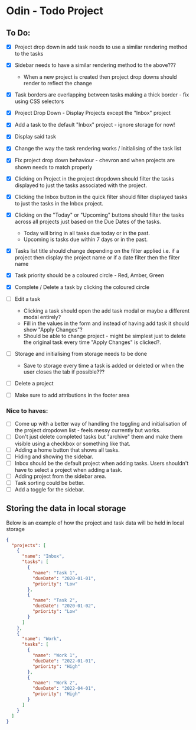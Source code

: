 # Odin - Todo Project

## To Do:

- [x] Project drop down in add task needs to use a similar rendering method to the tasks
- [x] Sidebar needs to have a similar rendering method to the above???
  - When a new project is created then project drop downs should render to reflect the change
- [x] Task borders are overlapping between tasks making a thick border - fix using CSS selectors
- [x] Project Drop Down - Display Projects except the "Inbox" project

- [x] Add a task to the default "Inbox" project - ignore storage for now!
- [x] Display said task
- [x] Change the way the task rendering works / initialising of the task list

- [x] Fix project drop down behaviour - chevron and when projects are shown needs to match properly

- [x] Clicking on Project in the project dropdown should filter the tasks displayed to just the tasks associated with the project.
- [x] Clicking the Inbox button in the quick filter should filter displayed tasks to just the tasks in the Inbox project.
- [x] Clicking on the "Today" or "Upcoming" buttons should filter the tasks across all projects just based on the Due Dates of the tasks.

  - Today will bring in all tasks due today or in the past.
  - Upcoming is tasks due within 7 days or in the past.

- [x] Tasks list title should change depending on the filter applied i.e. if a project then display the project name or if a date filter then the filter name
- [x] Task priority should be a coloured circle - Red, Amber, Green
- [x] Complete / Delete a task by clicking the coloured circle

- [ ] Edit a task
  - Clicking a task should open the add task modal or maybe a different modal entirely?
  - Fill in the values in the form and instead of having add task it should show "Apply Changes"?
  - Should be able to change project - might be simplest just to delete the original task every time "Apply Changes" is clicked?.
- [ ] Storage and initialising from storage needs to be done
  - Save to storage every time a task is added or deleted or when the user closes the tab if possible???
- [ ] Delete a project
- [ ] Make sure to add attributions in the footer area

### Nice to haves:

- [ ] Come up with a better way of handling the toggling and initialisation of the project dropdown list - feels messy currently but works.
- [ ] Don't just delete completed tasks but "archive" them and make them visible using a checkbox or something like that.
- [ ] Adding a home button that shows all tasks.
- [ ] Hiding and showing the sidebar.
- [ ] Inbox should be the default project when adding tasks. Users shouldn't have to select a project when adding a task.
- [ ] Adding project from the sidebar area.
- [ ] Task sorting could be better.
- [ ] Add a toggle for the sidebar.

## Storing the data in local storage

Below is an example of how the project and task data will be held in local storage

```json
{
  "projects": [
    {
      "name": "Inbox",
      "tasks": [
        {
          "name": "Task 1",
          "dueDate": "2020-01-01",
          "priority": "Low"
        },
        {
          "name": "Task 2",
          "dueDate": "2020-01-02",
          "priority": "Low"
        }
      ]
    },
    {
      "name": "Work",
      "tasks": [
        {
          "name": "Work 1",
          "dueDate": "2022-01-01",
          "priority": "High"
        },
        {
          "name": "Work 2",
          "dueDate": "2022-04-01",
          "priority": "High"
        }
      ]
    }
  ]
}
```
